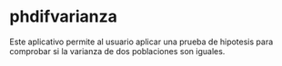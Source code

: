 # phdifvarianza

Este aplicativo permite al usuario aplicar una
prueba de hipotesis para comprobar si la 
varianza de dos poblaciones son iguales.